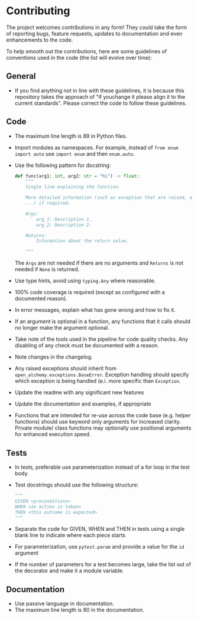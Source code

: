 # Contributing

The project welcomes contributions in any form! They could take the form of
reporting bugs, feature requests, updates to documentation and even
enhancements to the code.

To help smooth out the contributions, here are some guidelines of conventions
used in the code (the list will evolve over time):

## General

- If you find anything not in line with these guidelines, it is because this
  repository takes the approach of "if youchange it please align it to the
  current standards". Please correct the code to follow these guidelines.

## Code

- The maximum line length is 89 in Python files.
- Import modules as namespaces. For example, instead of `from enum import auto`
  use `import enum` and then `enum.auto`.
- Use the following pattern for docstring:

  ```Python
  def func(arg1: int, arg2: str = "hi") -> float:
      """
      Single line explaining the function.

      More detailed information (such as exception that are raised, algorithms,
      ...) if required.

      Args:
          arg_1: Description 1.
          arg_2: Description 2.

      Returns:
          Information about the return value.

      """
  ```

  The `Args` are not needed if there are no arguments and `Returns` is not
  needed if `None` is returned.

- Use type hints, avoid using `typing.Any` where reasonable.
- 100% code coverage is required (except as configured with a documented
  reason).
- In error messages, explain what has gone wrong and how to fix it.
- If an argument is optional in a function, any functions that it calls should
  no longer make the argument optional.
- Take note of the tools used in the pipeline for code quality checks. Any
  disabling of any check must be documented with a reason.
- Note changes in the changelog.
- Any raised exceptions should inherit from
  `open_alchemy.exceptions.BaseError`. Exception handling should specify which
  exception is being handled (e.i. more specific than `Exception`.
- Update the readme with any significant new features
- Update the documentation and examples, if appropriate
- Functions that are intended for re-use across the code base (e.g. helper
  functions) should use keyword only arguments for increased clarity. Private
  module/ class functions may optionally use positional arguments for enhanced
  execution speed.
  
## Tests

- In tests, preferable use parameterization instead of a for loop in the test
  body.
- Test docstrings should use the following structure:

  ```Python
  """
  GIVEN <preconditions>
  WHEN <an action is taken>
  THEN <this outcome is expected>
  """
  ```

- Separate the code for GIVEN, WHEN and THEN in tests using a single blank line
  to indicate where each piece starts
- For parameterization, use `pytest.param` and provide a value for the `id`
  argument
- If the number of parameters for a test becomes large, take the list out of the
  decorator and make it a module variable.

## Documentation

- Use passive language in documentation.
- The maximum line length is 80 in the documentation.

